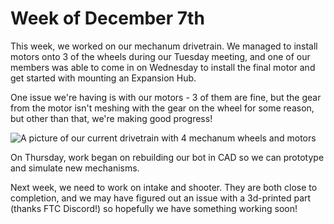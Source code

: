 # Week of December 7th

This week, we worked on our mechanum drivetrain. We managed to install motors onto 3 of the wheels during our Tuesday meeting, and one of our members was able to come in on Wednesday to install the final motor and get started with mounting an Expansion Hub.

One issue we're having is with our motors - 3 of them are fine, but the gear from the motor isn't meshing with the gear on the wheel for some reason, but other than that, we're making good progress!

![A picture of our current drivetrain with 4 mechanum wheels and motors](/media/dec-7-drivetrain.jpg)

On Thursday, work began on rebuilding our bot in CAD so we can prototype and simulate new mechanisms.

Next week, we need to work on intake and shooter. They are both close to completion, and we may have figured out an issue with a 3d-printed part (thanks FTC Discord!) so hopefully we have something working soon!
